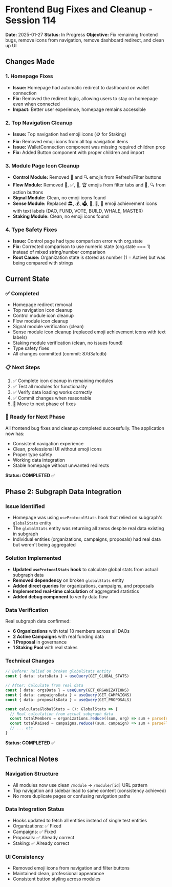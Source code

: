 # Frontend Bug Fixes and Cleanup - Session 114

**Date:** 2025-01-27
**Status:** In Progress
**Objective:** Fix remaining frontend bugs, remove icons from navigation, remove dashboard redirect, and clean up UI

## Changes Made

### 1. Homepage Fixes
- **Issue:** Homepage had automatic redirect to dashboard on wallet connection
- **Fix:** Removed the redirect logic, allowing users to stay on homepage even when connected
- **Impact:** Better user experience, homepage remains accessible

### 2. Top Navigation Cleanup
- **Issue:** Top navigation had emoji icons (🪙 for Staking)
- **Fix:** Removed emoji icons from all top navigation items
- **Issue:** WalletConnection component was missing required children prop
- **Fix:** Added Button component with proper children and import

### 3. Module Page Icon Cleanup
- **Control Module:** Removed 🔄 and 🔍 emojis from Refresh/Filter buttons
- **Flow Module:** Removed 🎯, ✅, 💝, 🏆 emojis from filter tabs and 🔄, 🔍 from action buttons
- **Signal Module:** Clean, no emoji icons found
- **Sense Module:** Replaced 🏛️, 💰, 🗳️, 👥, 🐋, 👑 emoji achievement icons with text labels (DAO, FUND, VOTE, BUILD, WHALE, MASTER)
- **Staking Module:** Clean, no emoji icons found

### 4. Type Safety Fixes
- **Issue:** Control page had type comparison error with org.state
- **Fix:** Corrected comparison to use numeric state (org.state === 1) instead of mixed string/number comparison
- **Root Cause:** Organization state is stored as number (1 = Active) but was being compared with strings

## Current State

### ✅ Completed
- Homepage redirect removal
- Top navigation icon cleanup
- Control module icon cleanup
- Flow module icon cleanup
- Signal module verification (clean)
- Sense module icon cleanup (replaced emoji achievement icons with text labels)
- Staking module verification (clean, no issues found)
- Type safety fixes
- All changes committed (commit: 87d3afcdb)

### 📋 Next Steps
1. ✅ Complete icon cleanup in remaining modules
2. ✅ Test all modules for functionality
3. ✅ Verify data loading works correctly
4. ✅ Commit changes when reasonable
5. 🔄 Move to next phase of fixes

### 🎯 Ready for Next Phase
All frontend bug fixes and cleanup completed successfully. The application now has:
- Consistent navigation experience
- Clean, professional UI without emoji icons
- Proper type safety
- Working data integration
- Stable homepage without unwanted redirects

**Status: COMPLETED** ✅

## Phase 2: Subgraph Data Integration

### Issue Identified
- Homepage was using `useProtocolStats` hook that relied on subgraph's `globalStats` entity
- The `globalStats` entity was returning all zeros despite real data existing in subgraph
- Individual entities (organizations, campaigns, proposals) had real data but weren't being aggregated

### Solution Implemented
- **Updated `useProtocolStats` hook** to calculate global stats from actual subgraph data
- **Removed dependency** on broken `globalStats` entity
- **Added direct queries** for organizations, campaigns, and proposals
- **Implemented real-time calculation** of aggregated statistics
- **Added debug component** to verify data flow

### Data Verification
Real subgraph data confirmed:
- **6 Organizations** with total 18 members across all DAOs
- **2 Active Campaigns** with real funding data
- **1 Proposal** in governance
- **1 Staking Pool** with real stakes

### Technical Changes
```typescript
// Before: Relied on broken globalStats entity
const { data: statsData } = useQuery(GET_GLOBAL_STATS)

// After: Calculate from real data
const { data: orgsData } = useQuery(GET_ORGANIZATIONS)
const { data: campaignsData } = useQuery(GET_CAMPAIGNS)
const { data: proposalsData } = useQuery(GET_PROPOSALS)

const calculateGlobalStats = (): GlobalStats => {
  // Real calculation from actual subgraph data
  const totalMembers = organizations.reduce((sum, org) => sum + parseInt(org.memberCount), 0)
  const totalRaised = campaigns.reduce((sum, campaign) => sum + parseFloat(formatEther(BigInt(campaign.raised))), 0)
  // ... etc
}
```

**Status: COMPLETED** ✅

## Technical Notes

### Navigation Structure
- All modules now use clean `/module` → `/module/[id]` URL pattern
- Top navigation and sidebar lead to same content (consistency achieved)
- No more duplicate pages or confusing navigation paths

### Data Integration Status
- Hooks updated to fetch all entities instead of single test entities
- Organizations: ✅ Fixed
- Campaigns: ✅ Fixed
- Proposals: ✅ Already correct
- Staking: ✅ Already correct

### UI Consistency
- Removed emoji icons from navigation and filter buttons
- Maintained clean, professional appearance
- Consistent button styling across modules
